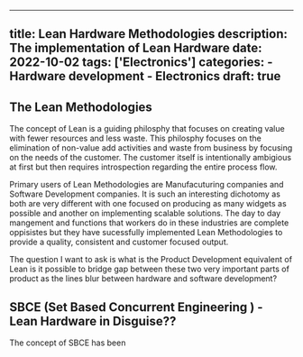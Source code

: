 
---
title: Lean Hardware Methodologies 
description: The implementation of Lean Hardware
date: 2022-10-02
tags: ['Electronics']
categories:
    - Hardware development 
    - Electronics
draft: true 
---
## The Lean Methodologies 

The concept of Lean is a guiding philosphy that focuses on creating value with fewer resources and less waste. This philosphy focuses on the elimination of non-value add activities and waste from business by focusing on the needs of the customer. The customer itself is intentionally ambigious at first but then requires introspection regarding the entire process flow. 

Primary users of Lean Methodologies are Manufacuturing companies and Software Development companies. It is such an interesting dichotomy as both are very different with one focused on producing as many widgets as possible and another on implementing scalable solutions. The day to day mangement and functions that workers do in these industries are complete oppisistes but they have sucessfully implemented Lean Methodologies to provide a quality, consistent and customer focused output. 

The question I want to ask is what is the Product Development equivalent of Lean is it possible to bridge gap between these two very important parts of product as the lines blur between hardware and software development? 

## SBCE (Set Based Concurrent Engineering ) - Lean Hardware in Disguise?? 

The concept of SBCE has been 

